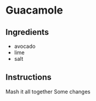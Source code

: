 # Guacamole
## Ingredients
* avocado
* lime
* salt
## Instructions
Mash it all together
Some changes

